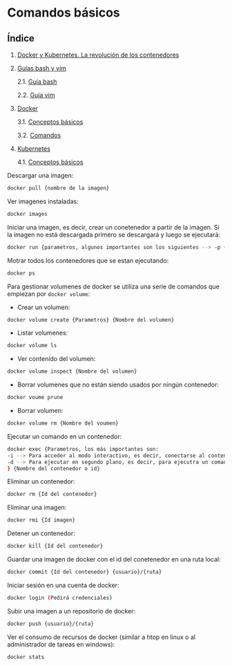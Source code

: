 # Comandos básicos

## Índice

1. [Docker y Kubernetes. La revolución de los contenedores](../)
2. [Guías bash y vim](../Guias_bash_y_vim/)

    2.1. [Guía bash](../Guias_bash_y_vim/bash.md)

    2.2. [Guía vim](../Guias_bash_y_vim/vim.md)
 
3. [Docker](../Docker/)

    3.1. [Conceptos básicos](./Conceptos.md)
    
    3.2. [Comandos](./comandos.md)

4. [Kubernetes](../Kubernetes/)

    4.1. [Conceptos básicos](../Kubernetes/Conceptos.md)

Descargar una imagen:

```bash
docker pull {nombre de la imagen}
```

Ver imagenes instaladas:

```bash
docker images
```

Iniciar una imagen, es decir, crear un conetenedor a partir de la imagen. Si la imagen no está descargada primero se descargará y luego se ejecutará:

```bash
docker run {parametros, algunos importantes son los siguientes --> -p (indicar puerto), -v (montar en un volumen), -m (limite de memoria), -c (cuota de CPU) } {nombre o id de la imagen}
```

Motrar todos los contenedores que se estan ejecutando:

```bash
docker ps
```

Para gestionar volumenes de docker se utiliza una serie de comandos que empiezan por `docker volume`:

* Crear un volumen:
```bash 
docker volume create {Parametros} {Nombre del volumen}
```

* Listar volumenes:
```bash
docker volume ls
```

* Ver contenido del volumen:

```bash
docker volume inspect {Nombre del volumen}
```

* Borrar volumenes que no están siendo usados por ningún contenedor:

```bash
docker voume prune
```

* Borrar volumen:

```bash
docker volume rm {Nombre del voumen}
```

Ejecutar un comando en un contenedor:

```bash
docker exec {Parametros, los más importantes son:
-i --> Para acceder al modo interactivo, es decir, conectarse al contenedor y ejecutar los comandos que se quieran ejecutar hasta que se desconecte.
-d --> Para ejecutar en segundo plano, es decir, para ejecutra un comando que abrica que introducir después del nombre del contenedor.
} {Nombre del contenedor o id}
```

Eliminar un contenedor:

```bash
docker rm {Id del contenedor}
```

Eliminar una imagen:

```bash
docker rmi {Id imagen}
```

Detener un contenedor:

```bash
docker kill {Id del contenedor}
```

Guardar una imagen de docker con el id del conetenedor en una ruta local:

```bash
docker commit {Id del contenedor} {usuario}/{ruta}
```

Iniciar sesión en una cuenta de docker:

```bash
docker login (Pedirá credenciales)
```

Subir una imagen a un repositorio de docker:

```bash
docker push {usuario}/{ruta}
``` 

Ver el consumo de recursos de docker (similar a htop en linux o al administrador de tareas en windows):

```bash
docker stats
```